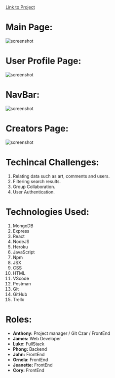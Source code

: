 
[Link to Project](https://atelier-collaboration.herokuapp.com
)


# Main  Page:
![screenshot](https://i.imgur.com/aPydPtB.png)

# User Profile Page:
![screenshot](https://i.imgur.com/D9VnuxF.png)

# NavBar:
![screenshot](https://i.imgur.com/ez1UeVR.png)

# Creators Page:
![screenshot](https://i.imgur.com/EeyjGTG.png)

# Techincal Challenges:

1. Relating data such as art, comments and users.
2. Filtering search results.
3. Group Collaboration.
4. User Authentication.

# Technologies Used:

1. MongoDB
2. Express
3. React
4. NodeJS
5. Heroku
6. JavaScript
7. Npm
8. JSX
9. CSS
10. HTML
11. VScode
12. Postman
13. Git
14. GitHub
15. Trello

# Roles:
- **Anthony:** Project manager / Git Czar / FrontEnd
- **James:**	Web Developer
- **Luke:**	FullStack
- **Phong:**  Backend
- **John:** 	FrontEnd
- **Ornela:** 	FrontEnd
- **Jeanette:** FrontEnd
- **Cory:** 	FrontEnd